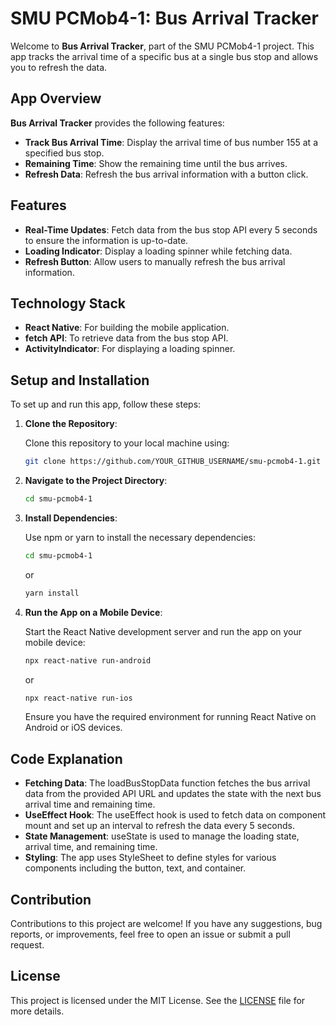 # SMU PCMob4-1: Bus Arrival Tracker

Welcome to **Bus Arrival Tracker**, part of the SMU PCMob4-1 project. This app tracks the arrival time of a specific bus at a single bus stop and allows you to refresh the data.

## App Overview

**Bus Arrival Tracker** provides the following features:

- **Track Bus Arrival Time**: Display the arrival time of bus number 155 at a specified bus stop.
- **Remaining Time**: Show the remaining time until the bus arrives.
- **Refresh Data**: Refresh the bus arrival information with a button click.

## Features

- **Real-Time Updates**: Fetch data from the bus stop API every 5 seconds to ensure the information is up-to-date.
- **Loading Indicator**: Display a loading spinner while fetching data.
- **Refresh Button**: Allow users to manually refresh the bus arrival information.

## Technology Stack

- **React Native**: For building the mobile application.
- **fetch API**: To retrieve data from the bus stop API.
- **ActivityIndicator**: For displaying a loading spinner.

## Setup and Installation

To set up and run this app, follow these steps:

1. **Clone the Repository**:

   Clone this repository to your local machine using:

   ```bash
   git clone https://github.com/YOUR_GITHUB_USERNAME/smu-pcmob4-1.git
   ```

2. **Navigate to the Project Directory**:

   ```bash
   cd smu-pcmob4-1
   ```

3. **Install Dependencies**:

   Use npm or yarn to install the necessary dependencies:

   ```bash
   cd smu-pcmob4-1
   ```

   or
   ```bash
   yarn install
   ```

4. **Run the App on a Mobile Device**:

   Start the React Native development server and run the app on your mobile device:

   ```bash
   npx react-native run-android
   ```

   or
   ```bash
   npx react-native run-ios
   ```

   Ensure you have the required environment for running React Native on Android or iOS devices.

## Code Explanation
  - **Fetching Data**: The loadBusStopData function fetches the bus arrival data from the provided API URL and updates the state with the next bus arrival time and remaining time.
  - **UseEffect Hook**: The useEffect hook is used to fetch data on component mount and set up an interval to refresh the data every 5 seconds.
  - **State Management**: useState is used to manage the loading state, arrival time, and remaining time.
  - **Styling**: The app uses StyleSheet to define styles for various components including the button, text, and container.

## Contribution

Contributions to this project are welcome! If you have any suggestions, bug reports, or improvements, feel free to open an issue or submit a pull request.

## License

This project is licensed under the MIT License. See the [LICENSE](LICENSE) file for more details.









   
